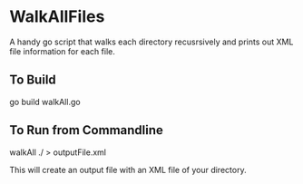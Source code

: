# WalkAllFiles

A handy go script that walks each directory recusrsively and prints out XML file information for each file.

## To Build
go build walkAll.go

## To Run from Commandline
walkAll ./ > outputFile.xml

This will create an output file with an XML file of your directory. 

